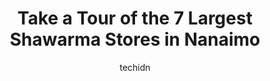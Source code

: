 ---
layout: ampstory
image: https://i0.wp.com/www.auto.or.id/wp-content/uploads/2023/06/saysatshun-bistro-0-nanaimo-1686327177.jpeg?resize=640,853
author: techidn
featured: false
description: Nanaimo, British Columbia, Canada is a haven for Shawarma enthusiasts, boasting an impressive array of 7 top-notch establishments. Whether youre a seasoned connoisseur or simply curious to 
title: Take a Tour of the 7 Largest Shawarma Stores in Nanaimo
cover:
   title: Take a Tour of the 7 Largest Shawarma Stores in Nanaimo
   subtitle: AUTO.OR.ID
   background: https://www.auto.or.id/wp-content/uploads/2023/06/saysatshun-bistro-0-nanaimo-1686327177.jpeg

pages: 
 - layout: thirds
   top: <h1>#1 Dinghy Dock Pub</h1>
   bottom: "<p>First of all, their location is probably one of the top 3 pub locations in Canada. We rented kayaks from Jeffs Kayak Rentals on Newcastle Island and after 3 hours of pad</p>"
   background: https://www.auto.or.id/wp-content/uploads/2023/06/saysatshun-bistro-1-nanaimo-1686327178.jpeg
   backgroundblur: true
 - layout: thirds
   top: <h1>#2 Alexandras Bistro</h1>
   bottom: "<p>2220 Bowen Rd #21, Nanaimo, BC V9S 1H9, Canada</p>"
   background: https://www.auto.or.id/wp-content/uploads/2023/06/saysatshun-bistro-2-nanaimo-1686327178.jpeg
   cta:
      link: https://www.auto.or.id/take-a-tour-of-the-7-largest-shawarma-stores-in-nanaimo/
      text: Take a Tour of the 7 Largest Shawarma Stores in Nanaimo
 - layout: thirds
   top: <h1>#3 Zougla Restaurant</h1>
   bottom: "<p>2021 Estevan Rd, Nanaimo, BC V9S 3Y9, Canada</p>"
   background: https://images.unsplash.com/photo-1533416784636-2b0ccfea6b97?ixlib=rb-4.0.3&ixid=MnwxMjA3fDB8MHxwaG90by1wYWdlfHx8fGVufDB8fHx8&auto=format&fit=crop&w=640&h=853&q=80
   cta:
      link: https://www.auto.or.id/take-a-tour-of-the-7-largest-shawarma-stores-in-nanaimo/
      text: Take a Tour of the 7 Largest Shawarma Stores in Nanaimo
 - layout: thirds
   top: <h1>#4 The Kebap</h1>
   bottom: "<p>25 Front St, Nanaimo, BC V9R 5H9, Canada</p>"
   background: https://images.unsplash.com/photo-1636325780109-2d154603a3a7?ixlib=rb-4.0.3&ixid=MnwxMjA3fDB8MHxwaG90by1wYWdlfHx8fGVufDB8fHx8&auto=format&fit=crop&w=640&h=853&q=80
   cta:
      link: https://www.auto.or.id/take-a-tour-of-the-7-largest-shawarma-stores-in-nanaimo/
      text: Take a Tour of the 7 Largest Shawarma Stores in Nanaimo
 - layout: thirds
   top: <h1>#5 Pita Pit</h1>
   bottom: "<p>3200 N Island Hwy, Nanaimo, BC V9T 1W1, Canada</p>"
   background: https://images.unsplash.com/photo-1551557479-80682eb12a86?ixlib=rb-4.0.3&ixid=MnwxMjA3fDB8MHxwaG90by1wYWdlfHx8fGVufDB8fHx8&auto=format&fit=crop&w=640&h=853&q=80
   cta:
      link: https://www.auto.or.id/take-a-tour-of-the-7-largest-shawarma-stores-in-nanaimo/
      text: Take a Tour of the 7 Largest Shawarma Stores in Nanaimo
 - layout: thirds
   top: <h1>#6 OFalafel</h1>
   bottom: "<p>1588 Boundary Crescent #18, Nanaimo, BC V9S 5K8, Canada</p>"
   background: https://images.unsplash.com/photo-1639664148649-3c0fa2ee24b0?ixlib=rb-4.0.3&ixid=MnwxMjA3fDB8MHxwaG90by1wYWdlfHx8fGVufDB8fHx8&auto=format&fit=crop&w=640&h=853&q=80
   cta:
      link: https://www.auto.or.id/take-a-tour-of-the-7-largest-shawarma-stores-in-nanaimo/
      text: Take a Tour of the 7 Largest Shawarma Stores in Nanaimo
 - layout: thirds
   top: <h1>#7 Ali Baba Pizza Nanaimo</h1>
   bottom: "<p>1925 Bowen Rd, Nanaimo, BC V9S 1H1, Canada</p>"
   background: https://images.unsplash.com/photo-1632956557796-6868d5ecc6d2?ixlib=rb-4.0.3&ixid=MnwxMjA3fDB8MHxwaG90by1wYWdlfHx8fGVufDB8fHx8&auto=format&fit=crop&w=640&h=853&q=80
   cta:
      link: https://www.auto.or.id/take-a-tour-of-the-7-largest-shawarma-stores-in-nanaimo/
      text: Take a Tour of the 7 Largest Shawarma Stores in Nanaimo
 - layout: thirds
   middle: Continue reading...
   background: https://images.unsplash.com/photo-1625078995475-24378c4d611b?ixlib=rb-4.0.3&ixid=MnwxMjA3fDB8MHxwaG90by1wYWdlfHx8fGVufDB8fHx8&auto=format&fit=crop&w=640&h=853&q=80
   cta:
      link: https://www.auto.or.id/take-a-tour-of-the-7-largest-shawarma-stores-in-nanaimo/
      text: Take a Tour of the 7 Largest Shawarma Stores in Nanaimo

---